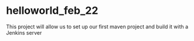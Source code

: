 # helloworld_feb_22
This project will allow us to set up our first maven project and build it with a Jenkins server
